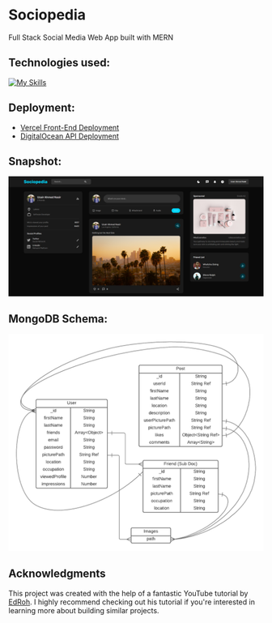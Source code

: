 # Sociopedia
Full Stack Social Media Web App built with MERN

## Technologies used:
[![My Skills](https://skillicons.dev/icons?i=react,redux,materialui,nodejs,express,mongodb,vercel)](https://skillicons.dev)

## Deployment:
- [Vercel Front-End Deployment](https://sociopedia-app.vercel.app)
- [DigitalOcean API Deployment](https://urchin-app-v2nci.ondigitalocean.app)

## Snapshot:
<img src="dark_theme_ss.png" width="1200">

## MongoDB Schema:
<img src="server/sociopedia-schema.png" width="600">


## Acknowledgments

This project was created with the help of a fantastic YouTube tutorial by [EdRoh](https://youtu.be/K8YELRmUb5o?si=A-LMMf4fiOH9d71F). I highly recommend checking out his tutorial if you're interested in learning more about building similar projects.
